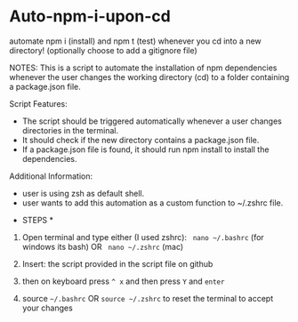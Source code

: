 # Auto-npm-i-upon-cd
automate npm i (install) and npm t (test) whenever you cd into a new directory! (optionally choose to add a gitignore file)

NOTES: 
This is a script to automate the installation of npm dependencies whenever the user changes the working directory (cd) to a folder containing a package.json file.

Script Features:
- The script should be triggered automatically whenever a user changes directories in the terminal.
- It should check if the new directory contains a package.json file.
- If a package.json file is found, it should run npm install to install the dependencies.

Additional Information:
-  user is using zsh as default shell.
-  user wants to add this automation as a custom function to ~/.zshrc file.


*  STEPS  *

1. Open terminal and type either (I used zshrc):
` nano ~/.bashrc` (for windows its bash)
OR
` nano ~/.zshrc` (mac)

2. Insert: the script provided in the script file on github

3. then on keyboard press ` ^ x ` and then press `Y` and  `enter`

4. source `~/.bashrc` OR `source ~/.zshrc` to reset the terminal to accept your changes


